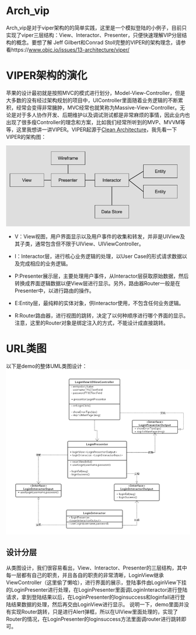 # Arch_vip
Arch_vip是对于viper架构的的简单实践，这里是一个模拟登陆的小例子，目前只实现了viper三层结构：View、Interactor、Presenter，只便快速理解VIP分层结构的概念。要想了解 Jeff Gilbert和Conrad Stoll完整的VIPER的架构理念，请参看https://www.objc.io/issues/13-architecture/viper/

# VIPER架构的演化
苹果的设计最初就是按照MVC的模式进行划分，Model-View-Controller，但是大多数的没有经过架构规划的项目中，UIController里面随着业务逻辑的不断累积，经常会变得非常臃肿，MVC经常也就笑称为Massive-View-Controller。无论是对于多人协作开发、后期维护以及调试测试都是非常麻烦的事情，因此业内也出现了很多瘦Controller的理念和方案，比如我们经常所听到的MVP、MVVM等等，这里我想讲一讲VIPER。VIPER起源于[Clean Architecture](https://8thlight.com/blog/uncle-bob/2012/08/13/the-clean-architecture.html)，我先看一下VIPER的架构图：

![VIPER架构图](VIPER_ori_arch.png)

- V：View视图，用户界面显示以及用户事件的收集和转发，并非是UIView及其子类，通常包含但不限于UIView、UIViewController。

- I：Interactor层，进行核心业务逻辑的处理，以User Case的形式请求数据以及完成相应的业务逻辑。

- P:Presenter展示层，主要处理用户事件，从Interactor层获取原始数据，然后转换成界面逻辑数据以便View层进行显示。另外，路由器Router一般是在Presenter中，以进行路由的操作。

- E:Entity层，最纯粹的实体对象，供Interactor使用，不包含任何业务逻辑。

- R:Router路由器，进行视图的跳转，决定了以何种顺序进行哪个界面的显示。注意，这里的Router对象是绑定注入的方式，不能设计成直接跳转。


# URL类图
以下是demo的整体UML类图设计：
![URL类图](VIPER_vip_Login.png)

## 设计分层
从类图设计，我们很容易看出，View、Interactor、Presenter的三层结构，其中每一层都有自己的职责，并且各自的职责的非常清晰，LoginView继承ViewController（这里偷了懒哈），进行界面的展示，登陆事件由LoginView下挂的LoginPresenter进行处理，在LoginPresenter里面调LoginInteractor进行登陆请求，拿到登陆结果以后，在LoginPresenter的loginsuccess和loginfail进行登陆结果数据的处理，然后再交由LoginView进行显示。
说明一下，demo里面并没有实现Router跳转，只是进行Alert弹框，所以在UIView里面处理的，实现了Router的情况，在LoginPresenter的loginsuccess方法里面调router进行跳转即可。

